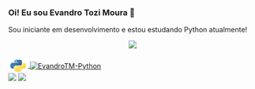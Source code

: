 ### Oi! Eu sou Evandro Tozi Moura 👋

Sou iniciante em desenvolvimento e estou estudando Python atualmente! 
 
 <div align="center">
  <a href="https://github.com/EvandroTM">
  <img height="160em" src="https://github-readme-stats.vercel.app/api?username=EvandroTM&show_icons=true&theme=dark&include_all_commits=true&count_private=true"/>
  
</div>
<div style="display: inline_block"><br>
  
  <img align="center" alt="EvandroTM-Python" height="30" width="40" src="https://raw.githubusercontent.com/devicons/devicon/master/icons/python/python-original.svg">
  <img align="center" alt="EvandroTM-Python" height="30" width="70" src="https://img.shields.io/badge/Python-14354C?style=for-the-badge&logo=python&logoColor=white">
  </div>
  
  <div> 
   <a href="https://instagram.com/evandrogb72" target="_blank"><img src="https://img.shields.io/badge/-Instagram-%23E4405F?style=for-the-badge&logo=instagram&logoColor=white" target="_blank"></a>
   <a href = "mailto:evandrogb72@gmail.com"><img src="https://img.shields.io/badge/-Gmail-%23333?style=for-the-badge&logo=gmail&logoColor=white" target="_blank"></a>
 
</div>
